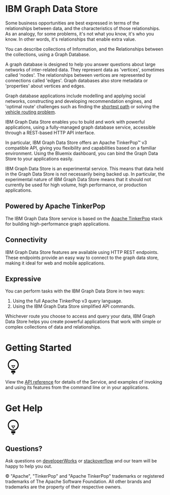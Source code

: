 # IBM Graph Data Store

Some business opportunities are best expressed in terms of the relationships between data,
and the characteristics of those relationships.
As an analogy,
for some problems,
it's not what you know,
it's who you know.
In other words,
it's relationships that enable extra value.

You can describe collections of Information,
and the Relationships between the collections,
using a Graph Database.

A graph database is designed to help you answer questions about large networks of inter-related data.
They represent data as 'vertices',
sometimes called 'nodes'.
The relationships between vertices are represented by connections called 'edges'.
Graph databases also store metadata or 'properties' about vertices and edges.

Graph database applications include modelling and applying social networks,
constructing and developing recommendation engines,
and 'optimal route' challenges such as finding the [shortest path](https://en.wikipedia.org/wiki/Shortest_path_problem)
or solving the [vehicle routing problem](https://en.wikipedia.org/wiki/Vehicle_routing_problem).

IBM Graph Data Store enables you to build and work with powerful applications,
using a fully-managed graph database service,
accessible through a REST-based HTTP API interface.

In particular,
IBM Graph Data Store offers an Apache TinkerPop&trade; v3 compatible API,
giving you flexibility and capabilities based on a familiar environment.
Using the Bluemix dashboard,
you can bind the Graph Data Store to your applications easily.

<aside class="warning">IBM Graph Data Store is an experimental service.
This means that data held in the Graph Data Store is not necessarily being backed up.
In particular,
the experimental nature of IBM Graph Data Store means that it should not currently be used for high volume,
high performance, or production applications.</aside> 

## Powered by Apache TinkerPop

The IBM Graph Data Store service is based on the [Apache TinkerPop](http://tinkerpop.incubator.apache.org/)
stack for building high-performance graph applications.

## Connectivity

IBM Graph Data Store features are available using HTTP REST endpoints.
These endpoints provide an easy way to connect to the graph data store,
making it ideal for web and mobile applications.

## Expressive

You can perform tasks with the IBM Graph Data Store in two ways:

1.	Using the full Apache TinkerPop v3 query language.
2.	Using the IBM Graph Data Store simplified API commands.

Whichever route you choose to access and query your data,
IBM Graph Data Store helps you create powerful applications
that work with simple or complex collections of data and relationships.  

# Getting Started

<svg xmlns="http://www.w3.org/2000/svg" xlink="http://www.w3.org/1999/xlink" version="1.1" x="0px" y="0px" width="50px" height="50px" viewBox="0 0 32 32" enable-background="new 0 0 32 32" xml:space="preserve">
<g>
<path d="M16 1C9.924 1 5 5.9 5 12s4.924 11 11 11s11-4.924 11-11S22.076 1 16 1z M16 21c-4.963 0-9-4.038-9-9s4.037-9 9-9 s9 4 9 9S20.963 21 16 21z" class="lg_icon"></path>
<rect x="12" y="24" width="8" height="4" class="lg_icon"></rect>
<path d="M16 31c1.104 0 2-0.896 2-2h-4C14 30.1 14.9 31 16 31z" class="lg_icon"></path>
<path d="M16 19l4-6h-8L16 19z M16 17.197L13.868 14h4.264L16 17.197z" class="lg_icon"></path>
</g>
</svg>

View the [API reference](https://graphdb-docs.cloudant.com/master/_design/couchapp/index.html) for details of the Service,
and examples of invoking and using its features from the command line or in your applications.

# Get Help

<svg xmlns="http://www.w3.org/2000/svg" xlink="http://www.w3.org/1999/xlink" version="1.1" x="0px" y="0px" width="50px" height="50px" viewBox="0 0 32 32" enable-background="new 0 0 32 32" xml:space="preserve">
<g>
<path d="M16 1C9.924 1 5 5.9 5 12s4.924 11 11 11s11-4.924 11-11S22.076 1 16 1z M16 21c-4.963 0-9-4.038-9-9s4.037-9 9-9 s9 4 9 9S20.963 21 16 21z" class="lg_icon"></path>
<rect x="12" y="24" width="8" height="4" class="lg_icon"></rect>
<path d="M16 31c1.104 0 2-0.896 2-2h-4C14 30.1 14.9 31 16 31z" class="lg_icon"></path>
<path d="M16 19l4-6h-8L16 19z M16 17.197L13.868 14h4.264L16 17.197z" class="lg_icon"></path>
</g>
</svg>

## Questions?

Ask questions on [developerWorks](http://www.ibm.com/developerworks/) or [stackoverflow](http://stackoverflow.com/) and our team will be happy to help you out.

&copy; "Apache", "TinkerPop" and "Apache TinkerPop" trademarks or registered trademarks of The Apache Software Foundation. All other brands and trademarks are the property of their respective owners.